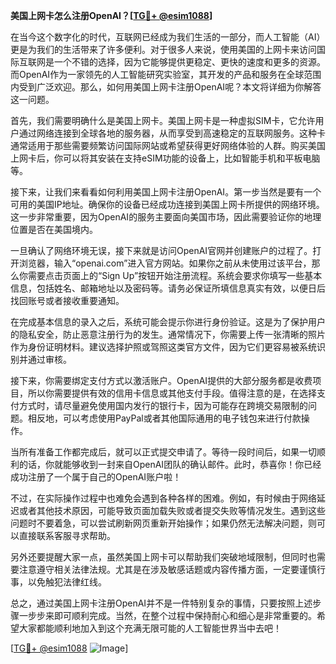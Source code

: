 **美国上网卡怎么注册OpenAI？[[TG💪+ @esim1088](https://t.me/s/esim1088)]**

在当今这个数字化的时代，互联网已经成为我们生活的一部分，而人工智能（AI）更是为我们的生活带来了许多便利。对于很多人来说，使用美国的上网卡来访问国际互联网是一个不错的选择，因为它能够提供更稳定、更快的速度和更多的资源。而OpenAI作为一家领先的人工智能研究实验室，其开发的产品和服务在全球范围内受到广泛欢迎。那么，如何用美国上网卡注册OpenAI呢？本文将详细为你解答这一问题。

首先，我们需要明确什么是美国上网卡。美国上网卡是一种虚拟SIM卡，它允许用户通过网络连接到全球各地的服务器，从而享受到高速稳定的互联网服务。这种卡通常适用于那些需要频繁访问国际网站或希望获得更好网络体验的人群。购买美国上网卡后，你可以将其安装在支持eSIM功能的设备上，比如智能手机和平板电脑等。

接下来，让我们来看看如何利用美国上网卡注册OpenAI。第一步当然是要有一个可用的美国IP地址。确保你的设备已经成功连接到美国上网卡所提供的网络环境。这一步非常重要，因为OpenAI的服务主要面向美国市场，因此需要验证你的地理位置是否在美国境内。

一旦确认了网络环境无误，接下来就是访问OpenAI官网并创建账户的过程了。打开浏览器，输入“openai.com”进入官方网站。如果你之前从未使用过该平台，那么你需要点击页面上的“Sign Up”按钮开始注册流程。系统会要求你填写一些基本信息，包括姓名、邮箱地址以及密码等。请务必保证所填信息真实有效，以便日后找回账号或者接收重要通知。

在完成基本信息的录入之后，系统可能会提示你进行身份验证。这是为了保护用户的隐私安全，防止恶意注册行为的发生。通常情况下，你需要上传一张清晰的照片作为身份证明材料。建议选择护照或驾照这类官方文件，因为它们更容易被系统识别并通过审核。

接下来，你需要绑定支付方式以激活账户。OpenAI提供的大部分服务都是收费项目，所以你需要提供有效的信用卡信息或其他支付手段。值得注意的是，在选择支付方式时，请尽量避免使用国内发行的银行卡，因为可能存在跨境交易限制的问题。相反地，可以考虑使用PayPal或者其他国际通用的电子钱包来进行付款操作。

当所有准备工作都完成后，就可以正式提交申请了。等待一段时间后，如果一切顺利的话，你就能够收到一封来自OpenAI团队的确认邮件。此时，恭喜你！你已经成功注册了一个属于自己的OpenAI账户啦！

不过，在实际操作过程中也难免会遇到各种各样的困难。例如，有时候由于网络延迟或者其他技术原因，可能导致页面加载失败或者提交失败等情况发生。遇到这些问题时不要着急，可以尝试刷新网页重新开始操作；如果仍然无法解决问题，则可以直接联系客服寻求帮助。

另外还要提醒大家一点，虽然美国上网卡可以帮助我们突破地域限制，但同时也需要注意遵守相关法律法规。尤其是在涉及敏感话题或内容传播方面，一定要谨慎行事，以免触犯法律红线。

总之，通过美国上网卡注册OpenAI并不是一件特别复杂的事情，只要按照上述步骤一步步来即可顺利完成。当然，在整个过程中保持耐心和细心是非常重要的。希望大家都能顺利地加入到这个充满无限可能的人工智能世界当中去吧！

[[TG💪+ @esim1088](https://t.me/s/esim1088) ![Image](https://i.postimg.cc/4NQfJmqS/Snipaste-2025-05-13-00-14-12.png)]